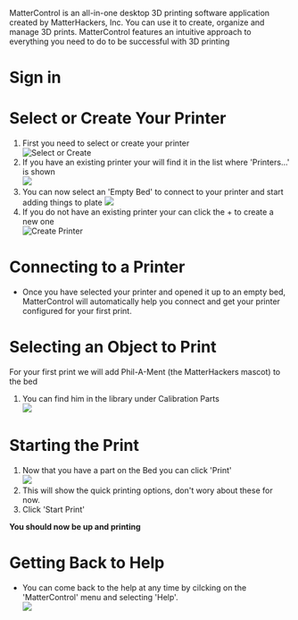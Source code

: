 MatterControl is an all-in-one desktop 3D printing software application created by MatterHackers, Inc. You can use it to create, organize and manage 3D prints. MatterControl features an intuitive approach to everything you need to do to be successful with 3D printing

# Sign in

# Select or Create Your Printer

1. First you need to select or create your printer  
   ![Select or Create](https://lh3.googleusercontent.com/lJtDqeg8jCpQi6FPATD1KgkcZ41BKkKu_IRGTPXHZvWsqYIOCOQ-cz3Hkd4dCwQgnzwq03y_JwkQHkmSewmppbOcGw)
1. If you have an existing printer your will find it in the list where 'Printers...' is shown  
   ![](https://lh3.googleusercontent.com/TYWVZWUBExKkJ634Gc8G_FWr1FVKUDg81-M0nrgnq9HhcJNaDnKC5cKvZFqlU3P3Jc8BVlArLHfrdYffgt5koqV1)
1. You can now select an 'Empty Bed' to connect to your printer and start adding things to plate  ![](https://lh3.googleusercontent.com/jJTx0uZ1a3q7BIvKQLpV2cy5fJuqetsqPKyD7K0UItqIjPRpmiSLF5YwLv2boadPhrApwiag3TUz3RU730iusQ1YUZc)
1. If you do not have an existing printer your can click the + to create a new one  
   ![Create Printer](https://lh3.googleusercontent.com/DcR9UMCS4RogMXP4XQIitYOkddLmZIy9DJzVSFDrUuJvJuxXonTgoA2AzNlQYgr1BO3-q-gcE4F2Q_VzQMbSznsNJA)

# Connecting to a Printer

* Once you have selected your printer and opened it up to an empty bed, MatterControl will automatically help you connect and get your printer configured for your first print.

# Selecting an Object to Print

For your first print we will add Phil-A-Ment (the MatterHackers mascot) to the bed

1. You can find him in the library under Calibration Parts  
   ![](https://lh3.googleusercontent.com/ezo7-PcZ0c-YIf6TJ8vIY81rzA2acEdu3AqcaXp_QcQugy15jylf0uawMLD-CI1kx04n0OoXnmgzGMf6_0lWTyFSh1I)

# Starting the Print

1. Now that you have a part on the Bed you can click 'Print'  
   ![](https://lh3.googleusercontent.com/AeiAfIESQFalLMGEDdQuayP2X3nhC5naYFq-siwI2aJHnaFPqNfmjGPvkAltslrpjpGmcEB7AQs2q-_TN0iomkD9)
1. This will show the quick printing options, don't wory about these for now.
1. Click 'Start Print'

**You should now be up and printing**

# Getting Back to Help

* You can come back to the help at any time by cilcking on the 'MatterControl' menu and selecting 'Help'.  
  ![](https://lh3.googleusercontent.com/QrO213jp2jIfd4O3OrkWjIjkhMyCSMWjtQ-OXK6PWdSkxVy9f_NKbu8-BiyR-tryrXrztcL4yJ4MNSO2i7V7fhT43zI)

  